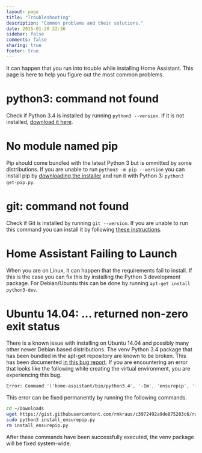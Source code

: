 ```yaml
---
layout: page
title: "Troubleshooting"
description: "Common problems and their solutions."
date: 2015-01-20 22:36
sidebar: false
comments: false
sharing: true
footer: true
---
```


It can happen that you run into trouble while installing Home Assistant. This page is here to help you figure out the most common problems.

python3: command not found
==========================
Check if Python 3.4 is installed by running `python3 --version`. If it is not installed, [download it here](https://www.python.org/getit/).

No module named pip
===================
Pip should come bundled with the latest Python 3 but is ommitted by some distributions. If you are unable to run `python3 -m pip --version` you can install pip by [downloading the installer](https://bootstrap.pypa.io/get-pip.py) and run it with Python 3: `python3 get-pip.py`.

git: command not found
======================
Check if Git is installed by running `git --version`. If you are unable to run this command you can install it by following [these instructions](http://git-scm.com/downloads).

Home Assistant Failing to Launch
================================
When you are on Linux, it can happen that the requirements fail to install. If this is the case you can fix this by installing the Python 3 development package. For Debian/Ubuntu this can be done by running `apt-get install python3-dev`.

Ubuntu 14.04: ... returned non-zero exit status
===============================================
There is a known issue with installing on Ubuntu 14.04 and possibly many other newer Debian based distributions. The venv Python 3.4 package that has been bundled in the apt-get repository are known to be broken. This has been documented [in this bug report](https://bugs.launchpad.net/ubuntu/+source/python3.4/+bug/1290847). If you are encountering an error that looks like the following while creating the virtual environment, you are experiencing this bug.

```bash
Error: Command '['home-assistant/bin/python3.4', '-Im', 'ensurepip', '--upgrade', '--default-pip']' returned non-zero exit status
```

This error can be fixed permanently by running the following commands.

```bash
cd ~/Downloads
wget https://gist.githubusercontent.com/rmkraus/c3972492a9de875203c6/raw/46629b63857537deedc85ec4a11cd8284816e2a0/install_ensurepip.py
sudo python3 install_ensurepip.py
rm install_ensurepip.py
```

After these commands have been successfully executed, the venv package will be fixed system-wide.
